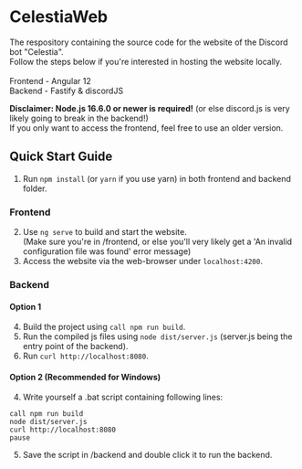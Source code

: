 # CelestiaWeb
The respository containing the source code for the website of the Discord bot "Celestia".<br>
Follow the steps below if you're interested in hosting the website locally.<br>
<br>
Frontend - Angular 12<br>
Backend - Fastify & discordJS

<strong>Disclaimer: Node.js 16.6.0 or newer is required!</strong> (or else discord.js is very likely going to break in the backend!)<br>
If you only want to access the frontend, feel free to use an older version.

## Quick Start Guide
1. Run `npm install` (or `yarn` if you use yarn) in both frontend and backend folder.
### Frontend
2. Use `ng serve` to build and start the website.<br>
(Make sure you're in /frontend, or else you'll very likely get a 'An invalid configuration file was found' error message)
3. Access the website via the web-browser under `localhost:4200`.
### Backend
#### Option 1
4. Build the project using `call npm run build`.
5. Run the compiled js files using `node dist/server.js` (server.js being the entry point of the backend).
6. Run `curl http://localhost:8080`.

#### Option 2 (Recommended for Windows)
4. Write yourself a .bat script containing following lines:<br>
```
call npm run build
node dist/server.js
curl http://localhost:8080
pause
```
5. Save the script in /backend and double click it to run the backend.
